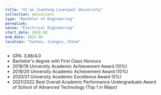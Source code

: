 ```yaml
---
title: "Xi'an Jiaotong-Liverpool University"
collection: educations
type: "Bachelor of Engineering"
permalink:
venue: "Electrical Engineering"
start_date: 2018.08
end_date: 2022.06
location: "Suzhou, Jiangsu, China"
---
```


- GPA: 3.88/4.0
- Bachelor's degree with First Class Honours
- 2018/19 University Academic Achievement Award (10%)
- 2019/20 University Academic Achievement Award (10%)
- 2020/21 University Academic Excellence Award (5%)
- 2021/2022 Best Overall Academic Performance Undergraduate Award of School of Advanced Technology (Top 1 in Major)
